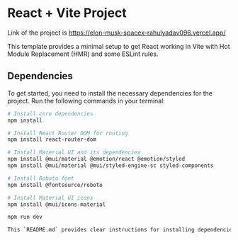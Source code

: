 # React + Vite Project

Link of the project is https://elon-musk-spacex-rahulyadav096.vercel.app/

This template provides a minimal setup to get React working in Vite with Hot Module Replacement (HMR) and some ESLint rules.

## Dependencies

To get started, you need to install the necessary dependencies for the project. Run the following commands in your terminal:

```bash
# Install core dependencies
npm install

# Install React Router DOM for routing
npm install react-router-dom

# Install Material UI and its dependencies
npm install @mui/material @emotion/react @emotion/styled
npm install @mui/material @mui/styled-engine-sc styled-components

# Install Roboto font
npm install @fontsource/roboto

# Install Material UI icons
npm install @mui/icons-material

npm run dev

This `README.md` provides clear instructions for installing dependencies, running the project, and understanding the Vite setup and project structure. Adjust the project structure section according to the actual structure of your project if needed.


